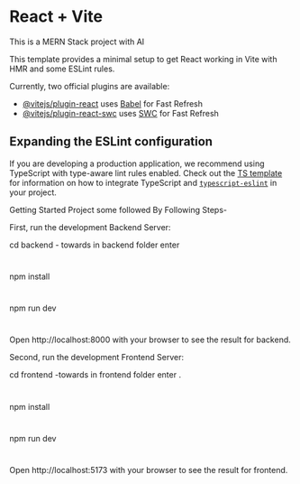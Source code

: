 # React + Vite

This is a MERN Stack project with AI 
 
This template provides a minimal setup to get React working in Vite with HMR and some ESLint rules.

Currently, two official plugins are available:

- [@vitejs/plugin-react](https://github.com/vitejs/vite-plugin-react/blob/main/packages/plugin-react) uses [Babel](https://babeljs.io/) for Fast Refresh
- [@vitejs/plugin-react-swc](https://github.com/vitejs/vite-plugin-react/blob/main/packages/plugin-react-swc) uses [SWC](https://swc.rs/) for Fast Refresh

## Expanding the ESLint configuration

If you are developing a production application, we recommend using TypeScript with type-aware lint rules enabled. Check out the [TS template](https://github.com/vitejs/vite/tree/main/packages/create-vite/template-react-ts) for information on how to integrate TypeScript and [`typescript-eslint`](https://typescript-eslint.io) in your project.

Getting Started Project some followed By Following Steps-

First,  run the development Backend Server:

 cd backend - towards in backend folder enter 
 # 
npm install
# 
npm run dev
# 
Open http://localhost:8000 with your browser to see the result for backend.

 Second, run the development  Frontend Server:
 
 cd frontend -towards in frontend folder enter .
 #
 npm install
  #
 npm run dev
  #
Open http://localhost:5173  with your browser to see the result for frontend.



